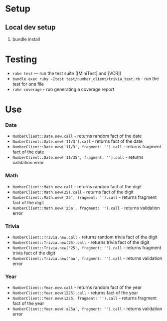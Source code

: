 # Setup

## Local dev setup

1. bundle install

# Testing

* `rake test` — run the test suite ([MiniTest] and [VCR])
* `bundle exec ruby -Itest test/number_client/trivia_test.rb` - run the test for one file
* `rake coverage` - run generating a coverage report

# Use

### Date

* `NumberClient::Date.new.call` - returns random fact of the date
* `NumberClient::Date.new('11/3').call` - returns fact of the date
* `NumberClient::Date.new('11/3', fragment: '').call` - returns fragment fact of the date
* `NumberClient::Date.new('11/35', fragment: '').call` - returns validation error

### Math

* `NumberClient::Math.new.call` - returns random fact of the digit
* `NumberClient::Math.new(25).call` - returns fact of the digit
* `NumberClient::Math.new('25', fragment: '').call` - returns fragment fact of the digit
* `NumberClient::Math.new('25a', fragment: '').call` - returns validation error

### Trivia

* `NumberClient::Trivia.new.call` - returns random trivia fact of the digit
* `NumberClient::Trivia.new(25).call` - returns trivia fact of the digit
* `NumberClient::Trivia.new('25', fragment: '').call` - returns fragment trivia fact of the digit
* `NumberClient::Trivia.new('aa', fragment: '').call` - returns validation error

### Year

* `NumberClient::Year.new.call` - returns random fact of the year
* `NumberClient::Year.new(1225).call` - returns fact of the year
* `NumberClient::Year.new(1225, fragment: '').call` - returns fragment fact of the year
* `NumberClient::Year.new('a25a', fragment: '').call` - returns validation error
